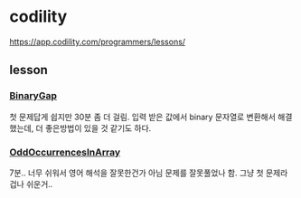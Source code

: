 # codility
https://app.codility.com/programmers/lessons/


## lesson

### [BinaryGap](https://app.codility.com/programmers/lessons/1-iterations/binary_gap/)
첫 문제답게 쉽지만 30분 좀 더 걸림. 입력 받은 값에서 binary 문자열로 변환해서 해결했는데, 더 좋은방법이 있을 것 같기도 하다.

### [OddOccurrencesInArray](https://app.codility.com/programmers/lessons/2-arrays/odd_occurrences_in_array/)
7분.. 너무 쉬워서 영어 해석을 잘못한건가 아님 문제를 잘못풀었나 함. 그냥 첫 문제라 겁나 쉬운거..
